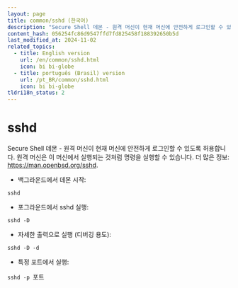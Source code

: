 ```yaml
---
layout: page
title: common/sshd (한국어)
description: "Secure Shell 데몬 - 원격 머신이 현재 머신에 안전하게 로그인할 수 있도록 허용합니다."
content_hash: 056254fc86d9547ffd7fd825458f188392650b5d
last_modified_at: 2024-11-02
related_topics:
  - title: English version
    url: /en/common/sshd.html
    icon: bi bi-globe
  - title: português (Brasil) version
    url: /pt_BR/common/sshd.html
    icon: bi bi-globe
tldri18n_status: 2
---
```

# sshd

Secure Shell 데몬 - 원격 머신이 현재 머신에 안전하게 로그인할 수 있도록 허용합니다.
원격 머신은 이 머신에서 실행되는 것처럼 명령을 실행할 수 있습니다.
더 많은 정보: <https://man.openbsd.org/sshd>.

- 백그라운드에서 데몬 시작:

`sshd`

- 포그라운드에서 sshd 실행:

`sshd -D`

- 자세한 출력으로 실행 (디버깅 용도):

`sshd -D -d`

- 특정 포트에서 실행:

`sshd -p `<span class="tldr-var badge badge-pill bg-dark-lm bg-white-dm text-white-lm text-dark-dm font-weight-bold">포트</span>
